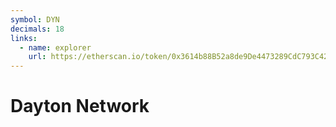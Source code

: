 ```yaml
---
symbol: DYN
decimals: 18
links:
  - name: explorer
    url: https://etherscan.io/token/0x3614b88B52a8de9De4473289CdC793C42343907d
---
```


# Dayton Network
